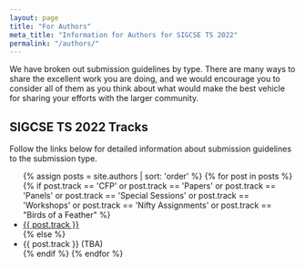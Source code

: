 ```yaml
---
layout: page
title: "For Authors"
meta_title: "Information for Authors for SIGCSE TS 2022"
permalink: "/authors/"
---
```


<!-- {% include covid-guidelines-alert.html %} -->

We have broken out submission guidelines by type. There are many ways to share the excellent work you are doing, and we would encourage you to consider all of them as you think about what would make the best vehicle for sharing your efforts with the larger community.

<!--
## SIGCSE TS 2022 Presentation Information

We are excited to announce that Pathable has been selected as the virtual platform for the 2022 SIGCSE Technical Symposium!  For information on how the different tracks will be run during the Symposium, please follow the links below:

<ul>
    {% assign posts = site.authors | sort: 'order' %}
    {% for post in posts %}
    <li><a href="{{ site.url }}{{ post.url }}#presenting-at-sigcse-ts-2022">{{ post.title }}</a></li>
    {% endfor %}
</ul>
-->

## SIGCSE TS 2022 Tracks
Follow the links below for detailed information about submission guidelines to the submission type.
<ul>
    {% assign posts = site.authors | sort: 'order' %}
    {% for post in posts %}
    {% if post.track == 'CFP' or post.track == 'Papers' or post.track == 'Panels' or post.track == 'Special Sessions' or post.track == 'Workshops' or post.track == 'Nifty Assignments' or post.track == "Birds of a Feather" %} 
    <li><a href="{{ site.url }}{{ post.url }}">{{ post.track }}</a></li>
    {% else %}
    <li>{{ post.track }} (TBA)</li>
    {% endif %}
    {% endfor %}
</ul>
